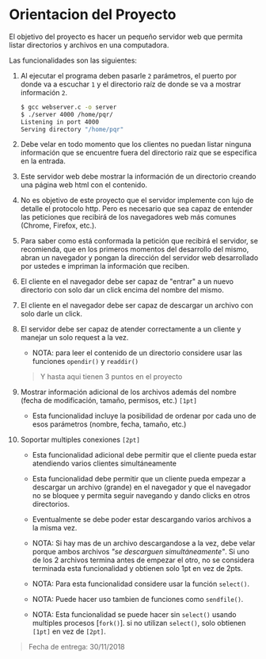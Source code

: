 Orientacion del Proyecto
========================

El objetivo del proyecto es hacer un pequeño servidor web que permita listar directorios y archivos en una computadora.

Las funcionalidades son las siguientes:

1. Al ejecutar el programa deben pasarle `2` parámetros, el puerto por donde va a escuchar `1` y el directorio raíz de donde se va a mostrar información `2`.

    ```bash
    $ gcc webserver.c -o server
    $ ./server 4000 /home/pqr/
    Listening in port 4000
    Serving directory "/home/pqr"
    ```

2. Debe velar en todo momento que los clientes no puedan listar ninguna información que se encuentre fuera del directorio raiz que se especifica en la entrada.

3. Este servidor web debe mostrar la información de un directorio creando una página web html con el contenido.

4. No es objetivo de este proyecto que el servidor implemente con lujo de detalle el protocolo http. Pero es necesario que sea capaz de entender las peticiones que recibirá de los navegadores web más comunes (Chrome, Firefox, etc.).

5. Para saber como está conformada la petición que recibirá el servidor, se recomienda, que en los primeros momentos del desarrollo del mismo, abran un navegador y pongan la dirección del servidor web desarrollado por ustedes e impriman la información que reciben.

6. El cliente en el navegador debe ser capaz de "entrar" a un nuevo directorio con solo dar un click encima del nombre del mismo.

7. El cliente en el navegador debe ser capaz de descargar un archivo con solo darle un click.

8. El servidor debe ser capaz de atender correctamente a un cliente y manejar un solo request a la vez.  

    * NOTA: para leer el contenido de un directorio considere usar las funciones `opendir()` y `readdir()`

    > Y hasta aqui tienen 3 puntos en el proyecto

9. Mostrar información adicional de los archivos además del nombre (fecha de modificación, tamaño, permisos, etc.) `[1pt]`

    * Esta funcionalidad incluye la posibilidad de ordenar por cada uno de esos parámetros (nombre, fecha, tamaño, etc.)

10. Soportar multiples conexiones  `[2pt]`

    * Esta funcionalidad adicional debe permitir que el cliente pueda estar atendiendo varios clientes simultáneamente

    * Esta funcionalidad debe permitir que un cliente pueda empezar a descargar un archivo (grande) en el navegador y que el navegador no se bloquee y permita seguir navegando y dando clicks en otros directorios.

    * Eventualmente se debe poder estar descargando varios archivos a la misma vez.

    * NOTA: Si hay mas de un archivo descargandose a la vez, debe velar porque ambos archivos *"se descarguen simultáneamente"*. Si uno de los 2 archivos termina antes de empezar el otro, no se considera terminada esta funcionalidad y obtienen solo 1pt en vez de 2pts.

    * NOTA: Para esta funcionalidad considere usar la función `select()`.

    * NOTA: Puede hacer uso tambien de funciones como `sendfile()`.

    * NOTA: Esta funcionalidad se puede hacer sin `select()` usando multiples procesos [`fork()`]. si no utilizan `select()`, solo obtienen `[1pt]` en vez de `[2pt]`.

> Fecha de entrega: 30/11/2018